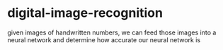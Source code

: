 # digital-image-recognition

given images of handwritten numbers, we can feed those images into a neural network and determine how accurate our neural network is
